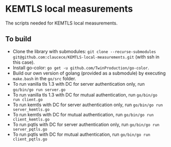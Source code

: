 # KEMTLS local measurements

The scripts needed for KEMTLS local measurements.

## To build

* Clone the library with submodules:
  `git clone --recurse-submodules git@github.com:claucece/KEMTLS-local-measurements.git`
  (with ssh in this case).
* Install go-color: `go get -u github.com/TwinProduction/go-color`.
* Build our own version of golang (provided as a submodule) by
  executing `make.bash` in the `go/src` folder.
* To run vanilla tls 1.3 with DC for server authentication only,
  run `go/bin/go run server.go`
* To run vanilla tls 1.3 with DC for mutual authentication,
  run `go/bin/go run client.go`
* To run kemtls with DC for server authentication only,
  run `go/bin/go run server_kemtls.go`
* To run kemtls with DC for mutual authentication,
  run `go/bin/go run client_kemtls.go`
* To run pqtls with DC for server authentication only,
  run `go/bin/go run server_pqtls.go`
* To run pqtls with DC for mutual authentication,
  run `go/bin/go run client_pqtls.go`

